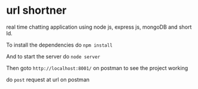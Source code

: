 # url shortner
 real time chatting application using node js, express js, mongoDB and short Id.

To install the dependencies do `npm install`<br> 

And to start the server do `node server`<br>

Then goto `http://localhost:8001/` on postman to see the project working

do `post` request at url on postman

